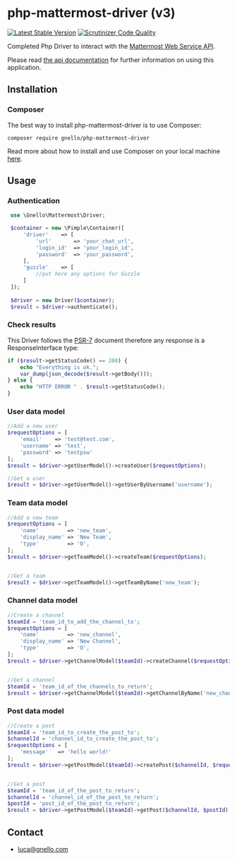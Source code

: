 # php-mattermost-driver (v3)

[![Latest Stable Version][7]][8] [![Scrutinizer Code Quality][5]][6]

Completed Php Driver to interact with the [Mattermost Web Service API][4].  

Please read [the api documentation][1] for further information on using this application.

## Installation
### Composer
The best way to install php-mattermost-driver is to use Composer:

```
composer require gnello/php-mattermost-driver
```

Read more about how to install and use Composer on your local machine [here][3].

## Usage
### Authentication

```php
 use \Gnello\Mattermost\Driver;

 $container = new \Pimple\Container([
     'driver'    => [
         'url'       => 'your_chat_url',
         'login_id'  => 'your_login_id',
         'password'  => 'your_password',
     ],
     'guzzle'    => [
         //put here any options for Guzzle
     ]
 ]);
 
 $driver = new Driver($container);
 $result = $driver->authenticate();
 ```

### Check results
This Driver follows the [PSR-7][2] document therefore any response is a ResponseInterface type:

```php
if ($result->getStatusCode() == 200) {
    echo "Everything is ok.";
    var_dump(json_decode($result->getBody()));
} else {
    echo "HTTP ERROR " . $result->getStatusCode();
}

```
### User data model
```php
//Add a new user
$requestOptions = [
    'email'    => 'test@test.com', 
    'username' => 'test', 
    'password' => 'testpsw'
];
$result = $driver->getUserModel()->createUser($requestOptions);

//Get a user
$result = $driver->getUserModel()->getUserByUsername('username');
```

### Team data model
```php
//Add a new team
$requestOptions = [
    'name'         => 'new_team',
    'display_name' => 'New Team',
    'type'         => 'O',
];
$result = $driver->getTeamModel()->createTeam($requestOptions);


//Get a team
$result = $driver->getTeamModel()->getTeamByName('new_team');
```

### Channel data model
```php
//Create a channel
$teamId = 'team_id_to_add_the_channel_to';
$requestOptions = [
    'name'         => 'new_channel',
    'display_name' => 'New Channel',
    'type'         => 'O',
];
$result = $driver->getChannelModel($teamId)->createChannel($requestOptions);


//Get a channel
$teamId = 'team_id_of_the_channels_to_return';
$result = $driver->getChannelModel($teamId)->getChannelByName('new_channel');
```

### Post data model
```php
//Create a post
$teamId = 'team_id_to_create_the_post_to';
$channelId = 'channel_id_to_create_the_post_to';
$requestOptions = [
    'message'   => 'hello world!'
];
$result = $driver->getPostModel($teamId)->createPost($channelId, $requestOptions);


//Get a post
$teamId = 'team_id_of_the_post_to_return';
$channelId = 'channel_id_of_the_post_to_return';
$postId = 'post_id_of_the_post_to_return';
$result = $driver->getPostModel($teamId)->getPost($channelId, $postId);
```

## Contact
- luca@gnello.com

[1]: https://api.mattermost.com/
[2]: http://www.php-fig.org/psr/psr-7/
[3]: https://getcomposer.org/doc/00-intro.md#installation-linux-unix-osx
[4]: https://about.mattermost.com/
[5]: https://scrutinizer-ci.com/g/gnello/php-mattermost-driver/badges/quality-score.png?b=master
[6]: https://scrutinizer-ci.com/g/gnello/php-mattermost-driver/?branch=master
[7]: https://poser.pugx.org/gnello/php-mattermost-driver/v/stable
[8]: https://packagist.org/packages/gnello/php-mattermost-driver
